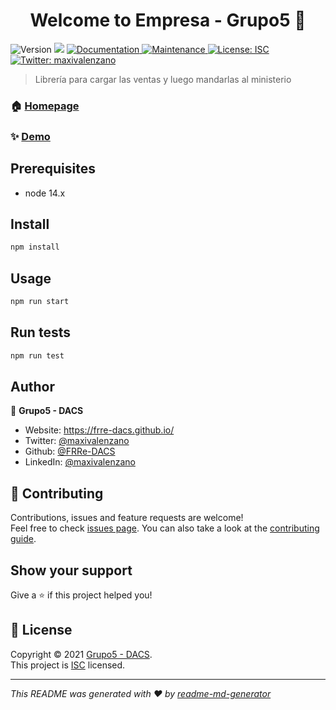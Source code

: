 <h1 align="center">Welcome to Empresa - Grupo5 👋</h1>
<p>
  <img alt="Version" src="https://img.shields.io/badge/version-1.0.0-blue.svg?cacheSeconds=2592000" />
  <img src="https://img.shields.io/badge/node-14.x-blue.svg" />
  <a href="https://github.com/FRRe-DACS/2021-TPI-G5#readme" target="_blank">
    <img alt="Documentation" src="https://img.shields.io/badge/documentation-yes-brightgreen.svg" />
  </a>
  <a href="https://github.com/FRRe-DACS/2021-TPI-G5/graphs/commit-activity" target="_blank">
    <img alt="Maintenance" src="https://img.shields.io/badge/Maintained%3F-yes-green.svg" />
  </a>
  <a href="https://github.com/FRRe-DACS/2021-TPI-G5/blob/master/LICENSE" target="_blank">
    <img alt="License: ISC" src="https://img.shields.io/github/license/FRRe-DACS/Empresa - Grupo5" />
  </a>
  <a href="https://twitter.com/maxivalenzano" target="_blank">
    <img alt="Twitter: maxivalenzano" src="https://img.shields.io/twitter/follow/maxivalenzano.svg?style=social" />
  </a>
</p>

> Librería para cargar las ventas y luego mandarlas al ministerio

### 🏠 [Homepage](https://rotiseria-los-cracks.netlify.app/)

### ✨ [Demo](https://rotiseria-los-cracks.netlify.app/)

## Prerequisites

- node 14.x

## Install

```sh
npm install
```

## Usage

```sh
npm run start
```

## Run tests

```sh
npm run test
```

## Author

👤 **Grupo5 - DACS**

* Website: https://frre-dacs.github.io/
* Twitter: [@maxivalenzano](https://twitter.com/maxivalenzano)
* Github: [@FRRe-DACS](https://github.com/FRRe-DACS)
* LinkedIn: [@maxivalenzano](https://linkedin.com/in/maxivalenzano)

## 🤝 Contributing

Contributions, issues and feature requests are welcome!<br />Feel free to check [issues page](https://github.com/FRRe-DACS/2021-TPI-G5/issues). You can also take a look at the [contributing guide](https://github.com/FRRe-DACS/2021-TPI-G5/blob/master/CONTRIBUTING.md).

## Show your support

Give a ⭐️ if this project helped you!

## 📝 License

Copyright © 2021 [Grupo5 - DACS](https://github.com/FRRe-DACS).<br />
This project is [ISC](https://github.com/FRRe-DACS/2021-TPI-G5/blob/master/LICENSE) licensed.

***
_This README was generated with ❤️ by [readme-md-generator](https://github.com/kefranabg/readme-md-generator)_